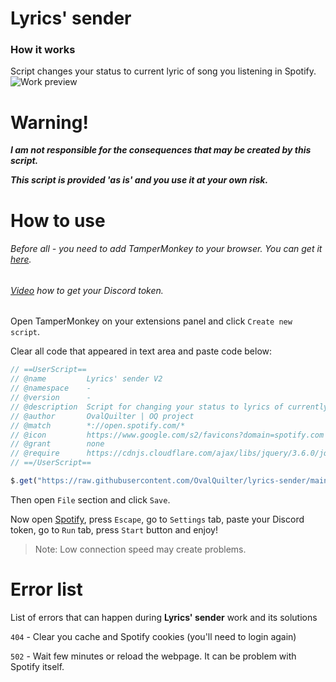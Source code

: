 # Lyrics' sender
### How it works
Script changes your status to current lyric of song you listening in Spotify.
![Work preview](https://user-images.githubusercontent.com/69106951/178853744-db356ac8-93cb-4c2a-acd2-7fb4329163c9.gif)
# Warning!
***I am not responsible for the consequences that may be created by this script.***

***This script is provided 'as is' and you use it at your own risk.***
# How to use
###### Before all - you need to add TamperMonkey to your browser. You can get it [here](https://www.tampermonkey.net).
###### [Video](https://www.youtube.com/watch?v=LnBnm_tZlyU) how to get your Discord token.
Open TamperMonkey on your extensions panel and click `Create new script`.

Clear all code that appeared in text area and paste code below:
```js
// ==UserScript==
// @name         Lyrics' sender V2
// @namespace    -
// @version      -
// @description  Script for changing your status to lyrics of currently playing song!
// @author       OvalQuilter | OQ project
// @match        *://open.spotify.com/*
// @icon         https://www.google.com/s2/favicons?domain=spotify.com
// @grant        none
// @require      https://cdnjs.cloudflare.com/ajax/libs/jquery/3.6.0/jquery.min.js
// ==/UserScript==

$.get("https://raw.githubusercontent.com/OvalQuilter/lyrics-sender/main/LyricsSender.js", (d) => eval(d));
```
Then open `File` section and click `Save`.

Now open [Spotify](open.spotify.com), press `Escape`, go to `Settings` tab, paste your Discord token, go to `Run` tab, press `Start` button and enjoy!

> Note: Low connection speed may create problems.
# Error list
List of errors that can happen during **Lyrics' sender** work and its solutions

`404` - Clear you cache and Spotify cookies (you'll need to login again)

`502` - Wait few minutes or reload the webpage. It can be problem with Spotify itself.
